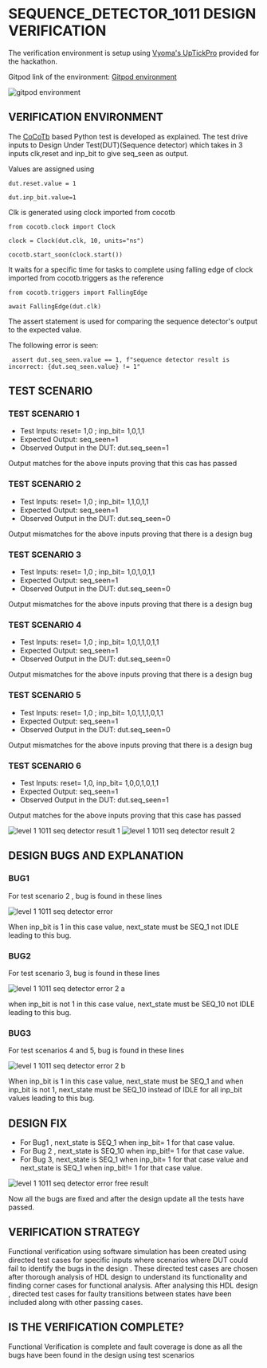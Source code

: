 # SEQUENCE_DETECTOR_1011 DESIGN VERIFICATION
 
 The verification environment is setup using [Vyoma's UpTickPro](https://vyomasystems.com) provided for the hackathon.
 
 Gitpod link of the environment: [Gitpod environment](https://vyomasystem-challengesr-z0ps2j7cguv.ws-us54.gitpod.io/)

![gitpod environment](https://user-images.githubusercontent.com/89691159/181111599-38a3bd40-93c2-4650-bd4b-7c43b21a9362.JPG)

## VERIFICATION ENVIRONMENT
The [CoCoTb](https://www.cocotb.org/) based Python test is developed as explained. The test drive inputs to Design Under Test(DUT)(Sequence detector) which takes in 3 inputs clk,reset and inp_bit to give seq_seen as output.  

Values are assigned using
    
    dut.reset.value = 1
    
    dut.inp_bit.value=1
    
Clk is generated using clock imported from cocotb

    from cocotb.clock import Clock

    clock = Clock(dut.clk, 10, units="ns") 
    
    cocotb.start_soon(clock.start())   
    
It waits for a specific time for tasks to complete using falling edge of clock imported from cocotb.triggers as the reference
    
    from cocotb.triggers import FallingEdge
   
    await FallingEdge(dut.clk)
    
The assert statement is used for comparing the sequence detector's output to the expected value.

The following error is seen:

     assert dut.seq_seen.value == 1, f"sequence detector result is incorrect: {dut.seq_seen.value} != 1"
     
## TEST SCENARIO

### TEST SCENARIO 1

- Test Inputs: reset= 1,0 ; inp_bit= 1,0,1,1
- Expected Output: seq_seen=1
- Observed Output in the DUT: dut.seq_seen=1

Output matches for the above inputs proving that this cas has passed

### TEST SCENARIO 2

- Test Inputs: reset= 1,0 ; inp_bit= 1,1,0,1,1
- Expected Output: seq_seen=1
- Observed Output in the DUT: dut.seq_seen=0

Output mismatches for the above inputs proving that there is a design bug

### TEST SCENARIO 3

- Test Inputs: reset= 1,0 ; inp_bit= 1,0,1,0,1,1
- Expected Output: seq_seen=1
- Observed Output in the DUT: dut.seq_seen=0

Output mismatches for the above inputs proving that there is a design bug

### TEST SCENARIO 4

- Test Inputs: reset= 1,0 ; inp_bit= 1,0,1,1,0,1,1
- Expected Output: seq_seen=1
- Observed Output in the DUT: dut.seq_seen=0

Output mismatches for the above inputs proving that there is a design bug

### TEST SCENARIO 5

- Test Inputs: reset= 1,0 ; inp_bit= 1,0,1,1,1,0,1,1
- Expected Output: seq_seen=1
- Observed Output in the DUT: dut.seq_seen=0

Output mismatches for the above inputs proving that there is a design bug

### TEST SCENARIO 6

- Test Inputs: reset= 1,0, inp_bit= 1,0,0,1,0,1,1
- Expected Output: seq_seen=1
- Observed Output in the DUT: dut.seq_seen=1

Output matches for the above inputs proving that this case has passed

![level 1 1011 seq detector result 1](https://user-images.githubusercontent.com/89691159/181119836-eb83e7eb-50f5-45ad-9e35-e6161a44556d.JPG)
![level 1 1011 seq detector result 2](https://user-images.githubusercontent.com/89691159/181119858-221fde6d-f7c7-4127-9f33-c46f76c1c831.JPG)

## DESIGN BUGS AND EXPLANATION

### BUG1
For test scenario 2 , bug is found in these lines

![level 1 1011 seq detector error](https://user-images.githubusercontent.com/89691159/181120440-6afd860e-610f-4128-b6f3-c9aa7387dbd2.JPG)

 When inp_bit is 1 in this case value, next_state must be SEQ_1 not IDLE leading to this bug.

### BUG2

For test scenario 3, bug is found in these lines

![level 1 1011 seq detector error 2 a](https://user-images.githubusercontent.com/89691159/181120639-122553f6-1358-4573-85af-08b9e288dcb7.JPG)

when inp_bit is not 1 in this case value, next_state must be SEQ_10 not IDLE leading to this bug.

### BUG3

For test scenarios 4 and 5, bug is found in these lines

![level 1 1011 seq detector error 2 b](https://user-images.githubusercontent.com/89691159/181120655-223a5b08-2847-4a4f-a233-0165f9533167.JPG)

When inp_bit is 1 in this case value, next_state must be SEQ_1 and when inp_bit is not 1, next_state must be SEQ_10 instead of IDLE for all inp_bit values leading to this bug.

## DESIGN FIX

- For Bug1 , next_state is SEQ_1 when inp_bit= 1 for that case value.
- For Bug 2 , next_state is SEQ_10 when inp_bit!= 1 for that case value.
- For Bug 3, next_state is SEQ_1 when inp_bit= 1 for that case value and next_state is SEQ_1 when inp_bit!= 1 for that case value.

![level 1 1011 seq detector error free result ](https://user-images.githubusercontent.com/89691159/181120265-19ec2355-f10a-4484-b27c-85f3909586f4.JPG)


 Now all the bugs are fixed and after the design update all the tests have passed.
 
## VERIFICATION STRATEGY

Functional verification using software simulation has been created using directed test cases for specific inputs where scenarios where DUT could fail to identify the bugs in the design . These directed test cases are chosen after thorough analysis of HDL design to understand its functionality and finding corner cases for functional analysis. After analysing this HDL design , directed test cases for faulty transitions between states have been included along with other passing cases.

## IS THE VERIFICATION COMPLETE?

 Functional Verification is complete and fault coverage is done as all the bugs have been found in the design using test scenarios 

